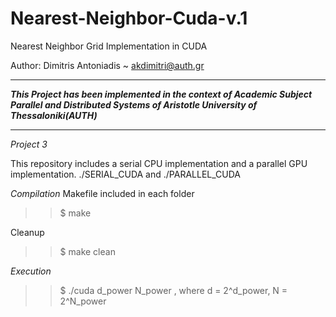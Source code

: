 # Nearest-Neighbor-Cuda-v.1

Nearest Neighbor Grid Implementation in CUDA

Author: Dimitris Antoniadis ~ akdimitri@auth.gr

************************************************************************************
***This Project has been implemented in the context of Academic Subject          
Parallel and Distributed Systems of Aristotle University of Thessaloniki(AUTH)***
************************************************************************************

*Project 3*

This repository includes a serial CPU implementation and a parallel GPU implementation.
./SERIAL_CUDA   and
./PARALLEL_CUDA

*Compilation*
Makefile included in each folder
>>$ make

Cleanup
>>$ make clean

*Execution*
>>$ ./cuda d_power N_power , where
d = 2^d_power, N = 2^N_power
